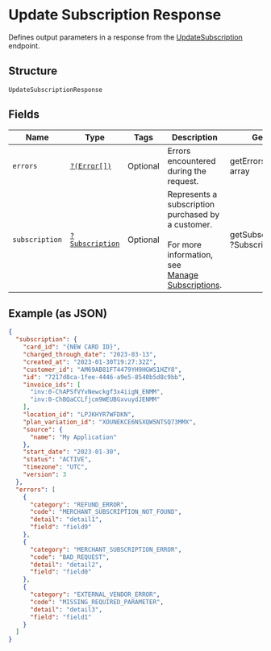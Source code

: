 
# Update Subscription Response

Defines output parameters in a response from the
[UpdateSubscription](../../doc/apis/subscriptions.md#update-subscription) endpoint.

## Structure

`UpdateSubscriptionResponse`

## Fields

| Name | Type | Tags | Description | Getter | Setter |
|  --- | --- | --- | --- | --- | --- |
| `errors` | [`?(Error[])`](../../doc/models/error.md) | Optional | Errors encountered during the request. | getErrors(): ?array | setErrors(?array errors): void |
| `subscription` | [`?Subscription`](../../doc/models/subscription.md) | Optional | Represents a subscription purchased by a customer.<br><br>For more information, see<br>[Manage Subscriptions](https://developer.squareup.com/docs/subscriptions-api/manage-subscriptions). | getSubscription(): ?Subscription | setSubscription(?Subscription subscription): void |

## Example (as JSON)

```json
{
  "subscription": {
    "card_id": "{NEW CARD ID}",
    "charged_through_date": "2023-03-13",
    "created_at": "2023-01-30T19:27:32Z",
    "customer_id": "AM69AB81FT4479YH9HGWS1HZY8",
    "id": "7217d8ca-1fee-4446-a9e5-8540b5d8c9bb",
    "invoice_ids": [
      "inv:0-ChAPSfVYvNewckgf3x4iigN_ENMM",
      "inv:0-ChBQaCCLfjcm9WEUBGxvuydJENMM"
    ],
    "location_id": "LPJKHYR7WFDKN",
    "plan_variation_id": "XOUNEKCE6NSXQW5NTSQ73MMX",
    "source": {
      "name": "My Application"
    },
    "start_date": "2023-01-30",
    "status": "ACTIVE",
    "timezone": "UTC",
    "version": 3
  },
  "errors": [
    {
      "category": "REFUND_ERROR",
      "code": "MERCHANT_SUBSCRIPTION_NOT_FOUND",
      "detail": "detail1",
      "field": "field9"
    },
    {
      "category": "MERCHANT_SUBSCRIPTION_ERROR",
      "code": "BAD_REQUEST",
      "detail": "detail2",
      "field": "field0"
    },
    {
      "category": "EXTERNAL_VENDOR_ERROR",
      "code": "MISSING_REQUIRED_PARAMETER",
      "detail": "detail3",
      "field": "field1"
    }
  ]
}
```

